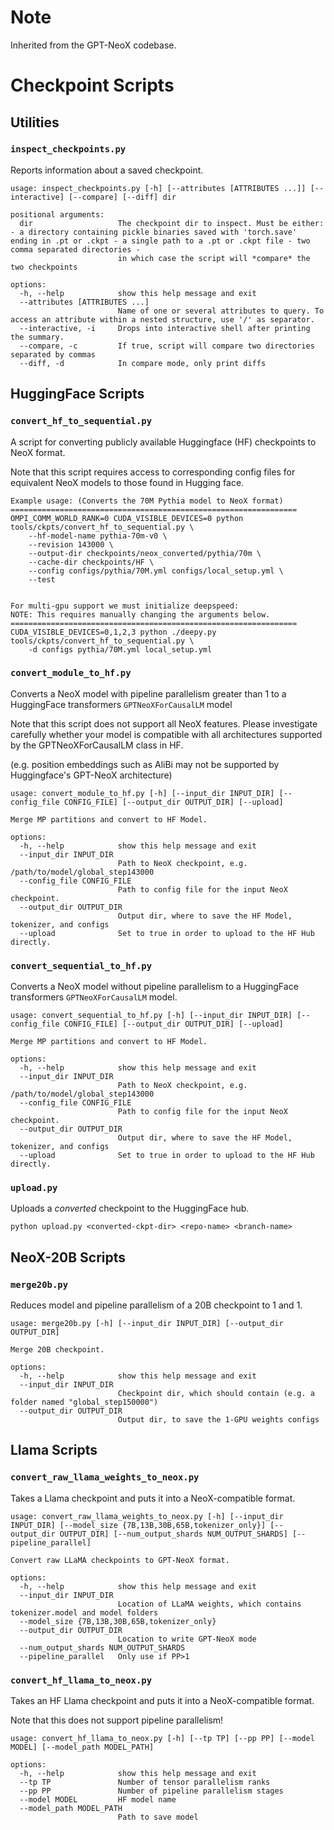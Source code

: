 # Note
Inherited from the GPT-NeoX codebase.

# Checkpoint Scripts


## Utilities

### `inspect_checkpoints.py`
Reports information about a saved checkpoint.
```
usage: inspect_checkpoints.py [-h] [--attributes [ATTRIBUTES ...]] [--interactive] [--compare] [--diff] dir

positional arguments:
  dir                   The checkpoint dir to inspect. Must be either: - a directory containing pickle binaries saved with 'torch.save' ending in .pt or .ckpt - a single path to a .pt or .ckpt file - two comma separated directories -
                        in which case the script will *compare* the two checkpoints

options:
  -h, --help            show this help message and exit
  --attributes [ATTRIBUTES ...]
                        Name of one or several attributes to query. To access an attribute within a nested structure, use '/' as separator.
  --interactive, -i     Drops into interactive shell after printing the summary.
  --compare, -c         If true, script will compare two directories separated by commas
  --diff, -d            In compare mode, only print diffs
```

## HuggingFace Scripts

### `convert_hf_to_sequential.py`
A script for converting publicly available Huggingface (HF) checkpoints to NeoX format.

Note that this script requires access to corresponding config files for equivalent NeoX models to those found in Hugging face.

```
Example usage: (Converts the 70M Pythia model to NeoX format)
================================================================
OMPI_COMM_WORLD_RANK=0 CUDA_VISIBLE_DEVICES=0 python tools/ckpts/convert_hf_to_sequential.py \
    --hf-model-name pythia-70m-v0 \
    --revision 143000 \
    --output-dir checkpoints/neox_converted/pythia/70m \
    --cache-dir checkpoints/HF \
    --config configs/pythia/70M.yml configs/local_setup.yml \
    --test


For multi-gpu support we must initialize deepspeed:
NOTE: This requires manually changing the arguments below.
================================================================
CUDA_VISIBLE_DEVICES=0,1,2,3 python ./deepy.py tools/ckpts/convert_hf_to_sequential.py \
    -d configs pythia/70M.yml local_setup.yml
```
### `convert_module_to_hf.py`
Converts a NeoX model with pipeline parallelism greater than 1 to a HuggingFace transformers `GPTNeoXForCausalLM` model

Note that this script does not support all NeoX features.
Please investigate carefully whether your model is compatible with all architectures supported by the GPTNeoXForCausalLM class in HF.

(e.g. position embeddings such as AliBi may not be supported by Huggingface's GPT-NeoX architecture)

```
usage: convert_module_to_hf.py [-h] [--input_dir INPUT_DIR] [--config_file CONFIG_FILE] [--output_dir OUTPUT_DIR] [--upload]

Merge MP partitions and convert to HF Model.

options:
  -h, --help            show this help message and exit
  --input_dir INPUT_DIR
                        Path to NeoX checkpoint, e.g. /path/to/model/global_step143000
  --config_file CONFIG_FILE
                        Path to config file for the input NeoX checkpoint.
  --output_dir OUTPUT_DIR
                        Output dir, where to save the HF Model, tokenizer, and configs
  --upload              Set to true in order to upload to the HF Hub directly.
```

### `convert_sequential_to_hf.py`
Converts a NeoX model without pipeline parallelism to a HuggingFace transformers `GPTNeoXForCausalLM` model.

```
usage: convert_sequential_to_hf.py [-h] [--input_dir INPUT_DIR] [--config_file CONFIG_FILE] [--output_dir OUTPUT_DIR] [--upload]

Merge MP partitions and convert to HF Model.

options:
  -h, --help            show this help message and exit
  --input_dir INPUT_DIR
                        Path to NeoX checkpoint, e.g. /path/to/model/global_step143000
  --config_file CONFIG_FILE
                        Path to config file for the input NeoX checkpoint.
  --output_dir OUTPUT_DIR
                        Output dir, where to save the HF Model, tokenizer, and configs
  --upload              Set to true in order to upload to the HF Hub directly.
```
### `upload.py`
Uploads a _converted_ checkpoint to the HuggingFace hub.

```
python upload.py <converted-ckpt-dir> <repo-name> <branch-name>
```
## NeoX-20B Scripts

### `merge20b.py`
Reduces model and pipeline parallelism of a 20B checkpoint to 1 and 1.

```
usage: merge20b.py [-h] [--input_dir INPUT_DIR] [--output_dir OUTPUT_DIR]

Merge 20B checkpoint.

options:
  -h, --help            show this help message and exit
  --input_dir INPUT_DIR
                        Checkpoint dir, which should contain (e.g. a folder named "global_step150000")
  --output_dir OUTPUT_DIR
                        Output dir, to save the 1-GPU weights configs
```
## Llama Scripts

### `convert_raw_llama_weights_to_neox.py`
Takes a Llama checkpoint and puts it into a NeoX-compatible format.

```
usage: convert_raw_llama_weights_to_neox.py [-h] [--input_dir INPUT_DIR] [--model_size {7B,13B,30B,65B,tokenizer_only}] [--output_dir OUTPUT_DIR] [--num_output_shards NUM_OUTPUT_SHARDS] [--pipeline_parallel]

Convert raw LLaMA checkpoints to GPT-NeoX format.

options:
  -h, --help            show this help message and exit
  --input_dir INPUT_DIR
                        Location of LLaMA weights, which contains tokenizer.model and model folders
  --model_size {7B,13B,30B,65B,tokenizer_only}
  --output_dir OUTPUT_DIR
                        Location to write GPT-NeoX mode
  --num_output_shards NUM_OUTPUT_SHARDS
  --pipeline_parallel   Only use if PP>1
```

### `convert_hf_llama_to_neox.py`
Takes an HF Llama checkpoint and puts it into a NeoX-compatible format.

Note that this does not support pipeline parallelism!

```
usage: convert_hf_llama_to_neox.py [-h] [--tp TP] [--pp PP] [--model MODEL] [--model_path MODEL_PATH]

options:
  -h, --help            show this help message and exit
  --tp TP               Number of tensor parallelism ranks
  --pp PP               Number of pipeline parallelism stages
  --model MODEL         HF model name
  --model_path MODEL_PATH
                        Path to save model
```
